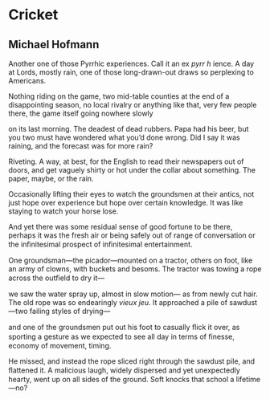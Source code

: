 # Cricket
## Michael Hofmann
Another one of those Pyrrhic experiences. Call it
an ex _pyrr_ _h_ ience. A day at Lords, mostly rain,
one of those long-drawn-out draws so perplexing to Americans.

Nothing riding on the game, two mid-table counties
at the end of a disappointing season, no local rivalry or anything like that,
very few people there, the game itself going nowhere slowly

on its last morning. The deadest of dead rubbers.
Papa had his beer, but you two must have wondered what you’d done wrong.
Did I say it was raining, and the forecast was for more rain?

Riveting. A way, at best, for the English
to read their newspapers out of doors, and get vaguely shirty
or hot under the collar about something. The paper, maybe, or the rain.

Occasionally lifting their eyes to watch the groundsmen at their antics,
not just hope over experience but hope over certain knowledge.
It was like staying to watch your horse lose.

And yet there was some residual sense of good fortune to be there,
perhaps it was the fresh air or being safely out of range of conversation
or the inﬁnitesimal prospect of inﬁnitesimal entertainment.

One groundsman—the picador—mounted on a tractor,
others on foot, like an army of clowns, with buckets and besoms.
The tractor was towing a rope across the outﬁeld to dry it—

we saw the water spray up, almost in slow motion—
as from newly cut hair. The old rope was so endearingly _vieux jeu_.
It approached a pile of sawdust—two failing styles of drying—

and one of the groundsmen put out his foot to casually ﬂick it over,
as sporting a gesture as we expected to see all day
in terms of ﬁnesse, economy of movement, timing.

He missed, and instead the rope sliced right through the sawdust pile,
and ﬂattened it. A malicious laugh, widely dispersed and yet unexpectedly
hearty,
went up on all sides of the ground. Soft knocks that school a lifetime—no?